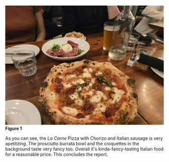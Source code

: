 ![Figure 1](20250831_194010.jpg "Figure 1")
**Figure 1**

As you can see, the _La Carne_ Pizza with Chorizo and Italian sausage is very apetitzing.
The prosciutto burrata bowl and the croquettes in the background taste very fancy too.
Overall it's kinda-fancy-tasting Italian food for a reasonable price. This concludes the report.
